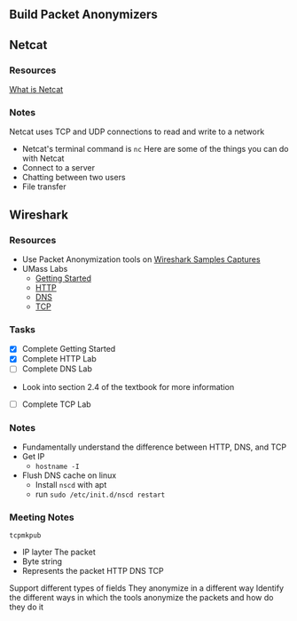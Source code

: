 ## Build Packet Anonymizers

## Netcat

### Resources

[What is Netcat](https://www.geeksforgeeks.org/introduction-to-netcat/)

### Notes

Netcat uses TCP and UDP connections to read and write to a network

- Netcat's terminal command is `nc`
  Here are some of the things you can do with Netcat
- Connect to a server
- Chatting between two users
- File transfer

## Wireshark

### Resources

- Use Packet Anonymization tools on [Wireshark Samples Captures](https://wiki.wireshark.org/SampleCaptures)
- UMass Labs
  - [Getting Started](http://www-net.cs.umass.edu/wireshark-labs/Wireshark_Intro_v8.0.pdf)
  - [HTTP](http://www-net.cs.umass.edu/wireshark-labs/Wireshark_HTTP_v8.0.pdf)
  - [DNS](http://www-net.cs.umass.edu/wireshark-labs/Wireshark_DNS_v8.0.pdf)
  - [TCP](http://www-net.cs.umass.edu/wireshark-labs/Wireshark_TCP_v8.0.pdf)

### Tasks

- [X] Complete Getting Started
- [X] Complete HTTP Lab
- [ ] Complete DNS Lab
- Look into section 2.4 of the textbook for more information
- [ ] Complete TCP Lab

### Notes

- Fundamentally understand the difference between HTTP, DNS, and TCP
- Get IP
  - `hostname -I`
- Flush DNS cache on linux
  - Install `nscd` with apt
  - run `sudo /etc/init.d/nscd restart`

### Meeting Notes

`tcpmkpub`

- IP layter
  The packet
- Byte string
- Represents the packet
  HTTP
  DNS
  TCP

Support different types of fields
They anonymize in a different way
Identify the different ways in which the tools anonymize the packets and how do they do it
